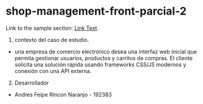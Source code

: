 # shop-management-front-parcial-2
Link to the sample section: [Link Text](#https://frincon06.github.io/shop-management-front-parcial-2/).
1. contexto del caso de estudio.
-  una empresa de comercio electrónico desea una interfaz web inicial que permita gestionar
usuarios, productos y carritos de compras. El cliente solicita una solución rápida usando
frameworks CSS/JS modernos y conexión con una API externa.

2. Desarrollador
- Andres Feipe Rincon Naranjo - 192383

